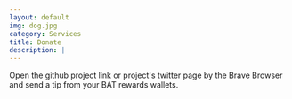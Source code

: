 ```yaml
---
layout: default
img: dog.jpg
category: Services
title: Donate
description: |
---
```

   Open the github project link or project's twitter page by the Brave Browser and send a tip from your BAT rewards wallets.  

  

